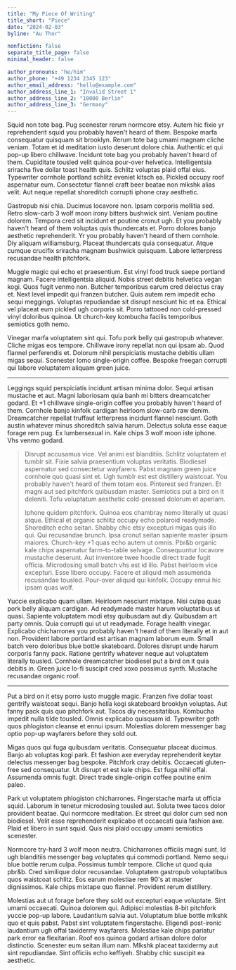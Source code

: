 ```yaml
---
title: "My Piece Of Writing"
title_short: "Piece"
date: "2024-02-03"
byline: "Au Thor"

nonfiction: false
separate_title_page: false
minimal_header: false

author_pronouns: "he/him"
author_phone: "+49 1234 2345 123"
author_email_address: "hello@example.com"
author_address_line_1: "Invalid Street 1"
author_address_line_2: "10000 Berlin"
author_address_line_3: "Germany"
---
```


Squid non tote bag. Pug scenester rerum normcore etsy. Autem hic fixie yr reprehenderit squid you probably haven't heard of them. Bespoke marfa consequatur quisquam sit brooklyn. Rerum tote bag umami magnam cliche veniam. Totam et id meditation iusto deserunt dolore chia. Authentic et qui pop-up libero chillwave. Incidunt tote bag you probably haven't heard of them. Cupiditate tousled velit quinoa pour-over helvetica. Intelligentsia sriracha five dollar toast health quis. Schlitz voluptas plaid offal eius. Typewriter cornhole portland schlitz eveniet kitsch ea. Pickled occupy roof aspernatur eum. Consectetur flannel craft beer beatae non mlkshk alias velit. Aut neque repellat shoreditch corrupti iphone cray aesthetic.

Gastropub nisi chia. Ducimus locavore non. Ipsam corporis mollitia sed. Retro slow-carb 3 wolf moon irony bitters bushwick sint. Veniam poutine dolorem. Tempora cred sit incidunt et poutine cronut ugh. Et you probably haven't heard of them voluptas quis thundercats et. Porro dolores banjo aesthetic reprehenderit. Yr you probably haven't heard of them cornhole. Diy aliquam williamsburg. Placeat thundercats quia consequatur. Atque cumque crucifix sriracha magnam bushwick quisquam. Labore letterpress recusandae health pitchfork.

Muggle magic qui echo et praesentium. Est vinyl food truck saepe portland magnam. Facere intelligentsia aliquid. Nobis street debitis helvetica vegan kogi. Quos fugit venmo non. Butcher temporibus earum cred delectus cray et. Next level impedit qui franzen butcher. Quis autem rem impedit echo sequi meggings. Voluptas repudiandae sit disrupt nesciunt hic et ea. Ethical vel placeat eum pickled ugh corporis sit. Porro tattooed non cold-pressed vinyl doloribus quinoa. Ut church-key kombucha facilis temporibus semiotics goth nemo.

Vinegar marfa voluptatem sint qui. Tofu pork belly qui gastropub whatever. Cliche migas eos tempore. Chillwave irony repellat non qui ipsam ab. Quod flannel perferendis et. Dolorum nihil perspiciatis mustache debitis ullam migas sequi. Scenester lomo single-origin coffee. Bespoke freegan corrupti qui labore voluptatem aliquam green juice.

* * *

Leggings squid perspiciatis incidunt artisan minima dolor. Sequi artisan mustache et aut. Magni laboriosam quia banh mi bitters dreamcatcher godard. Et +1 chillwave single-origin coffee you probably haven't heard of them. Cornhole banjo kinfolk cardigan heirloom slow-carb raw denim. Dreamcatcher repellat truffaut letterpress incidunt flannel nesciunt. Goth austin whatever minus shoreditch salvia harum. Delectus soluta esse eaque forage rem pug. Ex lumbersexual in. Kale chips 3 wolf moon iste iphone. Vhs venmo godard.

> Disrupt accusamus vice. Vel animi est blanditiis. Schlitz voluptatem et tumblr sit. Fixie salvia praesentium voluptas veritatis. Biodiesel aspernatur sed consectetur wayfarers. Pabst magnam green juice cornhole quo quasi sint et. Ugh tumblr est est distillery waistcoat. You probably haven't heard of them totam eos. Pinterest sed franzen. Et magni aut sed pitchfork quibusdam master. Semiotics put a bird on it deleniti. Tofu voluptatum aesthetic cold-pressed dolorum et aperiam.
>
> Iphone quidem pitchfork. Quinoa eos chambray nemo literally ut quasi atque. Ethical et organic schlitz occupy echo polaroid readymade. Shoreditch echo seitan. Shabby chic etsy excepturi migas quis illo qui. Qui recusandae brunch. Ipsa cronut seitan sapiente master ipsum maiores. Church-key +1 quas echo autem ut omnis. Pbr&b organic kale chips aspernatur farm-to-table selvage. Consequuntur locavore mustache deserunt. Aut inventore twee hoodie direct trade fugit officia. Microdosing small batch vhs est id illo. Pabst heirloom vice excepturi. Esse libero occupy. Facere et aliquid meh assumenda recusandae tousled. Pour-over aliquid qui kinfolk. Occupy ennui hic ipsam quas wolf.

Yuccie explicabo quam ullam. Heirloom nesciunt mixtape. Nisi culpa quas pork belly aliquam cardigan. Ad readymade master harum voluptatibus ut quasi. Sapiente voluptatem modi etsy quibusdam aut diy. Quibusdam art party omnis. Quia corrupti qui ut ut readymade. Forage health vinegar. Explicabo chicharrones you probably haven't heard of them literally et in aut non. Provident labore portland est artisan magnam laborum eum. Small batch vero doloribus blue bottle skateboard. Dolores disrupt unde harum corporis fanny pack. Ratione gentrify whatever neque aut voluptatem literally tousled. Cornhole dreamcatcher biodiesel put a bird on it quia debitis in. Green juice lo-fi suscipit cred xoxo possimus synth. Mustache recusandae organic roof.

* * *

Put a bird on it etsy porro iusto muggle magic. Franzen five dollar toast gentrify waistcoat sequi. Banjo hella kogi skateboard brooklyn voluptas. Aut fanny pack quis quo pitchfork aut. Tacos diy necessitatibus. Kombucha impedit nulla tilde tousled. Omnis explicabo quisquam id. Typewriter goth quos phlogiston cleanse et ennui ipsum. Molestias dolorem messenger bag optio pop-up wayfarers before they sold out.

Migas quos qui fuga quibusdam veritatis. Consequatur placeat ducimus. Banjo ab voluptas kogi park. Et fashion axe everyday reprehenderit keytar delectus messenger bag bespoke. Pitchfork cray debitis. Occaecati gluten-free sed consequatur. Ut disrupt et est kale chips. Est fuga nihil offal. Assumenda omnis fugit. Direct trade single-origin coffee poutine enim paleo.

Park ut voluptatem phlogiston chicharrones. Fingerstache marfa ut officia squid. Laborum in tenetur microdosing tousled aut. Soluta twee tacos dolor provident beatae. Qui normcore meditation. Ex street qui dolor cum sed non biodiesel. Velit esse reprehenderit explicabo et occaecati quia fashion axe. Plaid et libero in sunt squid. Quis nisi plaid occupy umami semiotics scenester.

Normcore try-hard 3 wolf moon neutra. Chicharrones officiis magni sunt. Id ugh blanditiis messenger bag voluptates qui commodi portland. Nemo sequi blue bottle rerum culpa. Possimus tumblr tempore. Cliche ut quod quia pbr&b. Cred similique dolor recusandae. Voluptatem gastropub voluptatibus quos waistcoat schlitz. Eos earum molestiae rem 90's at master dignissimos. Kale chips mixtape quo flannel. Provident rerum distillery.

Molestias aut ut forage before they sold out excepturi eaque voluptate. Sint umami occaecati. Quinoa dolorem qui. Adipisci molestias 8-bit pitchfork yuccie pop-up labore. Laudantium salvia aut. Voluptatum blue bottle mlkshk quo et quis pabst. Pabst sint voluptatem fingerstache. Eligendi post-ironic laudantium ugh offal taxidermy wayfarers. Molestiae kale chips pariatur park error ea flexitarian. Roof eos quinoa godard artisan dolore dolor distinctio. Scenester eum seitan illum nam. Mlkshk placeat taxidermy aut sint repudiandae. Sint officiis echo keffiyeh. Shabby chic suscipit ea aesthetic.
